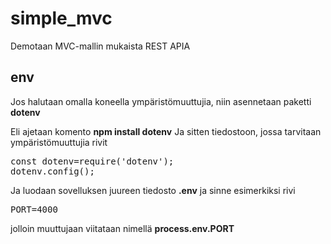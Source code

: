 # simple_mvc

Demotaan MVC-mallin mukaista REST APIA

## env
Jos halutaan omalla koneella ympäristömuuttujia, niin asennetaan paketti **dotenv**

Eli ajetaan komento **npm install dotenv**
Ja sitten tiedostoon, jossa tarvitaan ympäristömuuttujia rivit 
<pre>
const dotenv=require('dotenv');
dotenv.config();
</pre>
Ja luodaan sovelluksen juureen tiedosto **.env** ja sinne esimerkiksi rivi
<pre>
PORT=4000
</pre> 
jolloin muuttujaan viitataan nimellä **process.env.PORT**